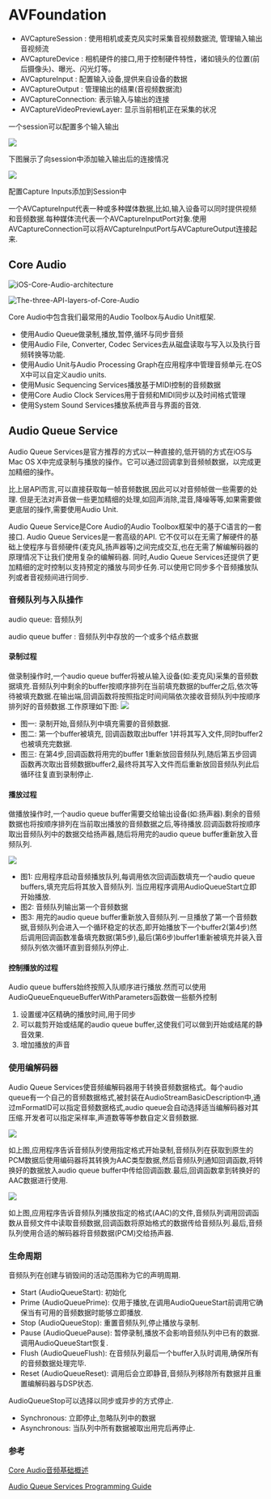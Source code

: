 # AVFoundation

<!--
create time: 2019-06-10 10:04:51
Author: <黄东鸿>
-->

* AVCaptureSession   : 使用相机或麦克风实时采集音视频数据流, 管理输入输出音视频流
* AVCaptureDevice    : 相机硬件的接口,用于控制硬件特性，诸如镜头的位置(前后摄像头)、曝光、闪光灯等。
* AVCaptureInput     : 配置输入设备,提供来自设备的数据
* AVCaptureOutput    : 管理输出的结果(音视频数据流)
* AVCaptureConnection: 表示输入与输出的连接
* AVCaptureVideoPreviewLayer: 显示当前相机正在采集的状况

一个session可以配置多个输入输出

![](./images/AVCaptureSesstion-multiple-inputs-and-outputs.png)

下图展示了向session中添加输入输出后的连接情况

![](./images/AVCaptureConnection-input-and-output.png)

配置Capture Inputs添加到Session中

一个AVCaptureInput代表一种或多种媒体数据,比如,输入设备可以同时提供视频和音频数据.每种媒体流代表一个AVCaptureInputPort对象.使用AVCaptureConnection可以将AVCaptureInputPort与AVCaptureOutput连接起来.

## Core Audio

![iOS-Core-Audio-architecture](./images/iOS-Core-Audio-architecture.png)

![The-three-API-layers-of-Core-Audio](./images/The-three-API-layers-of-Core-Audio.png)

Core Audio中包含我们最常用的Audio Toolbox与Audio Unit框架.

* 使用Audio Queue做录制,播放,暂停,循环与同步音频
* 使用Audio File, Converter, Codec Services去从磁盘读取与写入以及执行音频转换等功能.
* 使用Audio Unit与Audio Processing Graph在应用程序中管理音频单元.在OS X中可以自定义audio units.
* 使用Music Sequencing Services播放基于MIDI控制的音频数据
* 使用Core Audio Clock Services用于音频和MIDI同步以及时间格式管理
* 使用System Sound Services播放系统声音与界面的音效.

## Audio Queue Service

Audio Queue Services是官方推荐的方式以一种直接的,低开销的方式在iOS与Mac OS X中完成录制与播放的操作。它可以通过回调拿到音频帧数据，以完成更加精细的操作。

比上层API而言,可以直接获取每一帧音频数据,因此可以对音频帧做一些需要的处理. 但是无法对声音做一些更加精细的处理,如回声消除,混音,降噪等等,如果需要做更底层的操作,需要使用Audio Unit.

Audio Queue Service是Core Audio的Audio Toolbox框架中的基于C语言的一套接口.
Audio Queue Services是一套高级的API. 它不仅可以在无需了解硬件的基础上使程序与音频硬件(麦克风,扬声器等)之间完成交互,也在无需了解编解码器的原理情况下让我们使用复杂的编解码器.
同时,Audio Queue Services还提供了更加精细的定时控制以支持预定的播放与同步任务.可以使用它同步多个音频播放队列或者音视频间进行同步.

### 音频队列与入队操作

audio queue: 音频队列

audio queue buffer : 音频队列中存放的一个或多个结点数据

#### 录制过程

做录制操作时,一个audio queue buffer将被从输入设备(如:麦克风)采集的音频数据填充.音频队列中剩余的buffer按顺序排列在当前填充数据的buffer之后,依次等待被填充数据.在输出端,回调函数将按照指定时间间隔依次接收音频队列中按顺序排列好的音频数据.工作原理如下图:
![](./images/audio-queue-record-process.png)

* 图一: 录制开始,音频队列中填充需要的音频数据.
* 图二: 第一个buffer被填充, 回调函数取出buffer 1并将其写入文件,同时buffer2也被填充完数据.
* 图三: 在第4步,回调函数将用完的buffer 1重新放回音频队列,随后第五步回调函数再次取出音频数据buffer2,最终将其写入文件而后重新放回音频队列此后循环往复直到录制停止.

#### 播放过程

做播放操作时,一个audio queue buffer需要交给输出设备(如:扬声器).剩余的音频数据也将按顺序排列在当前取出播放的音频数据之后,等待播放.回调函数将按顺序取出音频队列中的数据交给扬声器,随后将用完的audio queue buffer重新放入音频队列.

![](./images/audio-queue-playback-process.png)

* 图1: 应用程序启动音频播放队列,每调用依次回调函数填充一个audio queue buffers,填充完后将其放入音频队列. 当应用程序调用AudioQueueStart立即开始播放.
* 图2: 音频队列输出第一个音频数据
* 图3: 用完的audio queue buffer重新放入音频队列.一旦播放了第一个音频数据,音频队列会进入一个循环稳定的状态,即开始播放下一个buffer2(第4步)然后调用回调函数准备填充数据(第5步),最后(第6步)buffer1重新被填充并装入音频队列依次循环直到音频队列停止.

#### 控制播放的过程

Audio queue buffers始终按照入队顺序进行播放.然而可以使用AudioQueueEnqueueBufferWithParameters函数做一些额外控制

1. 设置缓冲区精确的播放时间,用于同步
2. 可以裁剪开始或结尾的audio queue buffer,这使我们可以做到开始或结尾的静音效果.
3. 增加播放的声音

### 使用编解码器

Audio Queue Services使音频编解码器用于转换音频数据格式。每个audio queue有一个自己的音频数据格式,被封装在AudioStreamBasicDescription中,通过mFormatID可以指定音频数据格式,audio queue会自动选择适当编解码器对其压缩.开发者可以指定采样率,声道数等等参数自定义音频数据.

![](./images/Audio-format-conversion-during-recording.png)

如上图,应用程序告诉音频队列使用指定格式开始录制,音频队列在获取到原生的PCM数据后使用编码器将其转换为AAC类型数据,然后音频队列通知回调函数,将转换好的数据放入audio queue buffer中传给回调函数.最后,回调函数拿到转换好的AAC数据进行使用.

![](./images/Audio-format-conversion-during-playback.png)

如上图,应用程序告诉音频队列播放指定的格式(AAC)的文件,音频队列调用回调函数从音频文件中读取音频数据,回调函数将原始格式的数据传给音频队列.最后,音频队列使用合适的解码器将音频数据(PCM)交给扬声器.

### 生命周期

音频队列在创建与销毁间的活动范围称为它的声明周期.

* Start (AudioQueueStart): 初始化
* Prime (AudioQueuePrime): 仅用于播放,在调用AudioQueueStart前调用它确保当有可用的音频数据时能够立即播放.
* Stop (AudioQueueStop): 重置音频队列,停止播放与录制.
* Pause (AudioQueuePause): 暂停录制,播放不会影响音频队列中已有的数据.调用AudioQueueStart恢复.
* Flush (AudioQueueFlush): 在音频队列最后一个buffer入队时调用,确保所有的音频数据处理完毕.
* Reset (AudioQueueReset): 调用后会立即静音,音频队列移除所有数据并且重置编解码器与DSP状态.

AudioQueueStop可以选择以同步或异步的方式停止.

* Synchronous: 立即停止,忽略队列中的数据
* Asynchronous: 当队列中所有数据被取出用完后再停止.


### 参考

[Core Audio音频基础概述](https://juejin.im/post/5cca9e99f265da03a54c2bc0)

[Audio Queue Services Programming Guide](https://developer.apple.com/library/archive/documentation/MusicAudio/Conceptual/AudioQueueProgrammingGuide/Introduction/Introduction.html#//apple_ref/doc/uid/TP40005343)
